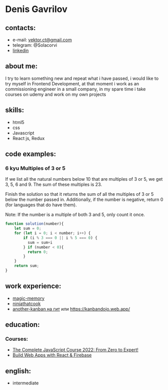 # Denis Gavrilov

## contacts: 
- e-mail:  vektor.ct@gmail.com
- telegram: @Solacorvi
- [linkedin](linkedin.com/in/денис-гаврилов-9b5077bb)

## about me: 
I try to learn something new and repeat what i have passed, i would like to try myself in Frontend Development, at that moment i work as an commissioning engineer in a small company, in my spare time i take courses on udemy and work on my own projects
## skills:
* html5
* css
* Javascript
* React js, Redux

## code examples:
### 6 kyu Multiples of 3 or 5
If we list all the natural numbers below 10 that are multiples of 3 or 5, we get 3, 5, 6 and 9. The sum of these multiples is 23.

Finish the solution so that it returns the sum of all the multiples of 3 or 5 below the number passed in. Additionally, if the number is negative, return 0 (for languages that do have them).

Note: If the number is a multiple of both 3 and 5, only count it once.
```javascript
function solution(number){
    let sum = 0;
    for (let i = 0; i < number; i++) {
        if (i % 3 === 0 || i % 5 === 0) {
          sum = sum+i
        } if (number < 0){
          return 0;
        }
    }
    return sum;
}
```

## work experience:
* [magic-memory](https://github.com/mctapok/magic-memory)
* [ninjathatcook](https://github.com/mctapok/ninjathatcook)
* [another-kanban на гит](https://github.com/mctapok/another_kanban) или https://kanbandojo.web.app/
## education:
### Courses:
* [The Complete JavaScript Course 2022: From Zero to Expert!](https://www.udemy.com/course/the-complete-javascript-course/)
* [Build Web Apps with React & Firebase](https://www.udemy.com/course/build-web-apps-with-react-firebase/)

## english: 
* intermediate

